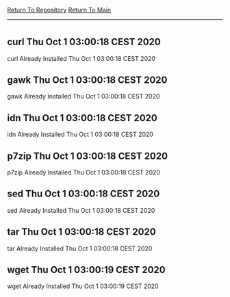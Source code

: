 [Return To Repository](https://github.com/bast69/piholeparser/)
[Return To Main](https://github.com/bast69/piholeparser/blob/master/RecentRunLogs/Mainlog.md)
____________________________________
# 
## curl Thu Oct  1 03:00:18 CEST 2020
curl Already Installed Thu Oct  1 03:00:18 CEST 2020
## gawk Thu Oct  1 03:00:18 CEST 2020
gawk Already Installed Thu Oct  1 03:00:18 CEST 2020
## idn Thu Oct  1 03:00:18 CEST 2020
idn Already Installed Thu Oct  1 03:00:18 CEST 2020
## p7zip Thu Oct  1 03:00:18 CEST 2020
p7zip Already Installed Thu Oct  1 03:00:18 CEST 2020
## sed Thu Oct  1 03:00:18 CEST 2020
sed Already Installed Thu Oct  1 03:00:18 CEST 2020
## tar Thu Oct  1 03:00:18 CEST 2020
tar Already Installed Thu Oct  1 03:00:18 CEST 2020
## wget Thu Oct  1 03:00:19 CEST 2020
wget Already Installed Thu Oct  1 03:00:19 CEST 2020
